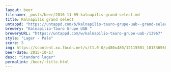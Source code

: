 ```yaml
---
layout: beer
filename: _posts/beer/2016-11-09-kalnapilis-grand-select.md
title: Kalnapilis grand select
untappd: "https://untappd.com/b/kalnapilio-tauro-grupe-uab--grand-select/406620"
brewery: "Kalnapilio-Tauro Grupe UAB "
breweryURL: "https://untappd.com/w/kalnapilio-tauro-grupe-uab-/13967"
style: "Lager - Pale"
score: 5
img: https://scontent.xx.fbcdn.net/v/t1.0-0/p480x480/12115501_10153656866208745_1270989772264309732_n.jpg?oh=7d6c5eac5797bea13c3202c09ade8d69&oe=59014EA3
beer-date: 2015-10-17
desc: "Standard lager"
permalink: /beer/:title.html
---
```

